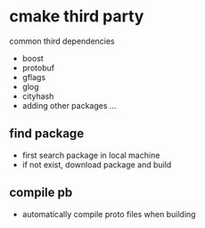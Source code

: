 # cmake third party

common third dependencies
* boost
* protobuf
* gflags
* glog
* cityhash
* adding other packages ...

## find package
* first search package in local machine
* if not exist, download package and build

## compile pb
* automatically compile proto files when building

